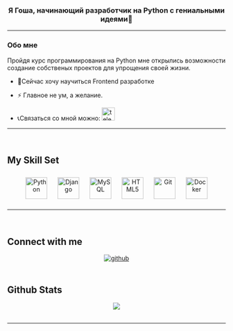 ### <div align="center">Я Гоша, начинающий разработчик на Python с гениальными идеями💎</div>  
----
### Обо мне   
Пройдя курс программирования на Python мне открылись возможности создание собственых проектов для упрощения своей жизни.    
  

- 🌱Сейчас хочу научиться Frontend разработке   
  

- ⚡ Главное не ум, а желание.  
  

- 📞Связаться со мной можно: [<img src='https://cdn.jsdelivr.net/npm/simple-icons@3.0.1/icons/telegram.svg' alt='telegram' height='30'>](https://t.me/Pallerm01)  
  
----
<br/>  


## My Skill Set  
<div align="center">  
<a href="https://www.python.org/" target="_blank"><img style="margin: 10px" src="https://profilinator.rishav.dev/skills-assets/python-original.svg" alt="Python" height="50" /></a>  
<a href="https://www.djangoproject.com/" target="_blank"><img style="margin: 10px" src="https://profilinator.rishav.dev/skills-assets/django-original.svg" alt="Django" height="50" /></a>  
<a href="https://www.mysql.com/" target="_blank"><img style="margin: 10px" src="https://profilinator.rishav.dev/skills-assets/mysql-original-wordmark.svg" alt="MySQL" height="50" /></a>  
<a href="https://en.wikipedia.org/wiki/HTML5" target="_blank"><img style="margin: 10px" src="https://profilinator.rishav.dev/skills-assets/html5-original-wordmark.svg" alt="HTML5" height="50" /></a>  
<a href="https://github.com/" target="_blank"><img style="margin: 10px" src="https://profilinator.rishav.dev/skills-assets/git-scm-icon.svg" alt="Git" height="50" /></a>  
<a href="https://www.docker.com/" target="_blank"><img style="margin: 10px" src="https://profilinator.rishav.dev/skills-assets/docker-original-wordmark.svg" alt="Docker" height="50" /></a>  
</div>


----
<br/>  

## Connect with me  
<div align="center">
<a href="https://github.com/GogaFoga01 " target="_blank">
<img src=https://img.shields.io/badge/github-%2324292e.svg?&style=for-the-badge&logo=github&logoColor=white alt=github style="margin-bottom: 5px;" />
</a>
</div>  
  

<br/>


## Github Stats  
<div align="center"><img src="https://github-readme-stats.vercel.app/api?username=GogaFoga01&show_icons=true&count_private=true&hide_border=true" align="center" /></div>  


<br />

----

